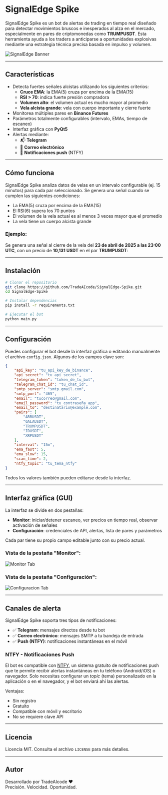 # SignalEdge Spike

SignalEdge Spike es un bot de alertas de trading en tiempo real diseñado para detectar movimientos bruscos e inesperados al alza en el mercado, especialmente en pares de criptomonedas como **TRUMPUSDT**. Esta herramienta ayuda a los traders a anticiparse a oportunidades explosivas mediante una estrategia técnica precisa basada en impulso y volumen.

![SignalEdge Banner](imagenes/signal.jpg)

---

## Características

- Detecta fuertes señales alcistas utilizando los siguientes criterios:
  - **Cruce EMA**: la EMA(5) cruza por encima de la EMA(15)
  - **RSI > 70**: indica fuerte presión compradora
  - **Volumen alto**: el volumen actual es mucho mayor al promedio
  - **Vela alcista grande**: vela con cuerpo importante y cierre fuerte
- Monitorea múltiples pares en **Binance Futures**
- Parámetros totalmente configurables (intervalo, EMAs, tiempo de escaneo)
- Interfaz gráfica con **PyQt5**
- Alertas mediante:
  - 📬 **Telegram**
  - 📧 **Correo electrónico**
  - 📲 **Notificaciones push** (NTFY)

---

## Cómo funciona

SignalEdge Spike analiza datos de velas en un intervalo configurable (ej. 15 minutos) para cada par seleccionado. Se genera una señal cuando se cumplen las siguientes condiciones:

- La EMA(5) cruza por encima de la EMA(15)
- El RSI(6) supera los 70 puntos
- El volumen de la vela actual es al menos 3 veces mayor que el promedio
- La vela tiene un cuerpo alcista grande

### Ejemplo:
Se genera una señal al cierre de la vela del **23 de abril de 2025 a las 23:00 UTC**, con un precio de **10,131 USDT** en el par **TRUMPUSDT**:

---

## Instalación

```bash
# Clonar el repositorio
git clone https://github.com/TradeAIcode/SignalEdge-Spike.git
cd SignalEdge-Spike

# Instalar dependencias
pip install -r requirements.txt

# Ejecutar el bot
python main.py
```

---

## Configuración

Puedes configurar el bot desde la interfaz gráfica o editando manualmente el archivo `config.json`. Algunos de los campos clave son:

```json
{
    "api_key": "tu_api_key_de_binance",
    "api_secret": "tu_api_secret",
    "telegram_token": "token_de_tu_bot",
    "telegram_chat_id": "tu_chat_id",
    "smtp_server": "smtp.gmail.com",
    "smtp_port": "465",
    "email": "tucorreo@gmail.com",
    "email_password": "tu_contraseña_app",
    "email_to": "destinatario@example.com",
    "pairs": [
        "ARBUSDT",
        "GALAUSDT",
        "TRUMPUSDT",
        "IDUSDT",
        "XRPUSDT"
    ],
    "interval": "15m",
    "ema_fast": 5,
    "ema_slow": 15,
    "scan_time": 2,
    "ntfy_topic": "tu_tema_ntfy"
}
```

Todos los valores también pueden editarse desde la interfaz.

---

## Interfaz gráfica (GUI)

La interfaz se divide en dos pestañas:

- **Monitor**: iniciar/detener escaneo, ver precios en tiempo real, observar activación de señales
- **Configuración**: credenciales de API, alertas, lista de pares y parámetros

Cada par tiene su propio campo editable junto con su precio actual.

### Vista de la pestaña "Monitor":

![Monitor Tab](imagenes/main_tab.png)

### Vista de la pestaña "Configuración":

![Configuracion Tab](imagenes/configuracion_tab.png)

---

## Canales de alerta

SignalEdge Spike soporta tres tipos de notificaciones:

- ✅ **Telegram**: mensajes directos desde tu bot
- ✅ **Correo electrónico**: mensajes SMTP a tu bandeja de entrada
- ✅ **Push (NTFY)**: notificaciones instantáneas en el móvil

### NTFY - Notificaciones Push

El bot es compatible con [NTFY](https://ntfy.sh), un sistema gratuito de notificaciones push que te permite recibir alertas instantáneas en tu teléfono (Android/iOS) o navegador. Solo necesitas configurar un *topic* (tema) personalizado en la aplicación o en el navegador, y el bot enviará ahí las alertas.

Ventajas:
- Sin registro
- Gratuito
- Compatible con móvil y escritorio
- No se requiere clave API

---

## Licencia

Licencia MIT. Consulta el archivo `LICENSE` para más detalles.

---

## Autor

Desarrollado por TradeAIcode ❤️  
Precisión. Velocidad. Oportunidad.

